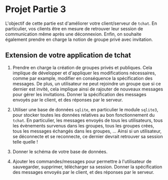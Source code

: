 # Projet Partie 3

L'objectif de cette partie est d'améliorer votre client/serveur de `tchat`. En particulier, vos clients être en mesure de retrouver leur session de communication même après une déconnexion. Enfin, on souhaite également prendre en charge la notion de groupe privé avec invitation. 


## Extension de votre application de tchat

1. Prendre en charge la création de groupes privés et publiques. Cela implique de développer et d'appliquer les modifications nécessaires, comme par example, modifier en conséquence la spécification des messages. De plus, un utilisateur ne peut rejoindre un groupe que si ce dernier est invité, cela implique ainsi de rajouter de nouveaux messages pour gérer les invitations. Donner la spécification des messages envoyés par le client, et des réponses par le serveur.

2. Utiliser une base de données `sqlite`, en particulier le module `sqlite3`, pour stocker toutes les données relatives au bon fonctionnement du `tchat`. En particulier, les messages envoyés de tous les utilisateurs, tous les évènements survenus dans les groupes, tous les groupes crées, tous les messages échangés dans les groupes, ...
Ainsi si un utilisateur, se déconnecte et se reconnecte, ce dernier devrait retrouver sa session telle quelle !

3. Donner le schéma de votre base de données. 

3. Ajouter les commandes/messages pour permettre à l'utilisateur de sauvegarder, supprimer, télécharger sa session. Donner la spécification des messages envoyés par le client, et des réponses par le serveur.



